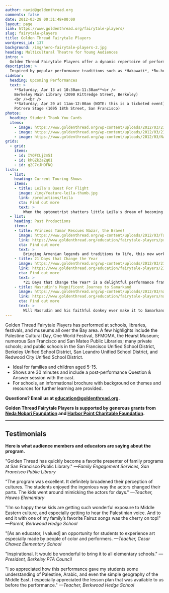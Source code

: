 ```yaml
---
author: navid@goldenthread.org
comments: false
date: 2012-03-28 00:31:48+00:00
layout: page
link: https://www.goldenthread.org/fairytale-players/
slug: fairytale-players
title: Golden Thread Fairytale Players
wordpress_id: 137
background: /img/hero-fairytale-players-2.jpg
heading: Multicultural Theatre for Young Audiences 
intro: >
  Golden Thread Fairytale Players offer a dynamic repertoire of performances for young audiences, with plays based on traditions and folklore from across the Middle East. 
description: >
  Inspired by popular performance traditions such as *Hakawati*, *Ru-hozi*, *Naghalli*, *Karagoz*, and *Commedia dell Arte*, Golden Thread Fairytale Players employ epic storytelling, puppetry, song, dance, circus arts techniques, and Middle Eastern languages to create engaging performances that draw from enriching folk tales and timeless historical texts. <br /><br />Our dynamic and humorous shows invite audience participation and make unexpected connections to contemporary culture. Golden Thread Fairytale Players performances appeal to audiences of all ages, for their highly entertaining value and important capacity to develop deeper appreciation for diverse cultural traditions.<br /><br />**[BOOK YOUR SHOW TODAY!](https://docs.google.com/forms/d/1H7TdX7cdsuCFg__zic9CAz8ljHUz7w7tHbBTBaeep7g)**
sidebar:
  heading: Upcoming Performances
  text: >
    **Saturday, Apr 13 at 10:30am-11:30am**<br />
    Berkeley Main Library (2090 Kittredge Street, Berkeley)
    <br /><br />
    **Saturday, Apr 20 at 11am-12:00am (NOTE: this is a ticketed event)**<br />
    Potrero Stage (1695 18th Street, San Francisco)
photos:
  heading: Student Thank You Cards
  items: 
    - image: https://www.goldenthread.org/wp-content/uploads/2012/03/21Days-5-001.jpg
    - image: https://www.goldenthread.org/wp-content/uploads/2012/03/21Days-6-001.jpg
    - image: https://www.goldenthread.org/wp-content/uploads/2012/03/Nasrudin_StudentThankYou4_McKineleyElem.jpg
grids:
  - grid:
    items:
    - id: IYQFCLj2m5I
    - id: khGZkZaZqOI
    - id: g2C7cJHOFNQ
lists:
  - list:
    heading: Current Touring Shows
    items:
    - title: Leila's Quest For Flight
      image: /img/feature-leila-thumb.jpg
      link: /productions/leila
      cta: Find out more
      text: >
        When the optometrist shatters little Leila's dream of becoming a pilot, a menagerie of mythic birds gather to help her accomplish her goal.  Drawn from beloved Palestinian folk tales, _Leila's Quest for Flight_ incorporates music, dance, and physical comedy. These dynamic shows are entertaining for all ages, connecting diverse cultural traditions to contemporary themes. 
  - list:
    heading: Past Productions
    items:
    - title: Princess Tamar Rescues Nazar, the Brave!
      image: https://www.goldenthread.org/wp-content/uploads/2012/03/TamarNazar-thumb.jpg
      link: https://www.goldenthread.org/education/fairytale-players/princess-tamar/
      cta: Find out more
      text: >
        Bringing Armenian legends and traditions to life, this new work will feature two of the most popular Armenian fables: the love story of Princess Tamar, and the adventures of the brave Nazar, a beloved comedic hero of Armenian folk literature. Touring Bay Area schools in April. Performances in Redwood City are made possible in part through a generous grant from the Redwood City Civic Cultural Commission.
    - title: 21 Days that Change the Year
      image: https://www.goldenthread.org/wp-content/uploads/2012/03/21Days-thumb.jpg
      link: https://www.goldenthread.org/education/fairytale-players/21-days/
      cta: Find out more
      text: >
        *21 Days that Change the Year* is a delightful performance frames an ancient tale from Ferdowsi’s Shahnameh within contemporary adventures of a sister and brother eagerly awaiting the coming of Nowruz. Starting from spring cleaning and setting a traditional Haft-seen table, to Charshanbeh-suri where children jump over fire, and the Sizdeh-bedar picnic which concludes the rite of spring ceremonies, *21 Days* will introduce audiences to the rituals of the Iranian New Year, Nowruz. 
    - title: Nasrudin's Magnificent Journey to Samarkand
      image: https://www.goldenthread.org/wp-content/uploads/2012/03/nasrudin-thumb.jpg
      link: https://www.goldenthread.org/education/fairytale-players/nasrudins-magnificent-journey-to-samarkand/
      cta: Find out more
      text: >
        Will Nasrudin and his faithful donkey ever make it to Samarkand, the center of arts and crafts on the ancient Silk Road? There is only one way to find out! This visually colorful performance with dynamic story-telling, dance and music is adapted from several folk tales centered around the comedic personage, Nasrudin Hoja, a wise fool renowned in Central Asia, Turkey, and Iran.
---
```


Golden Thread Fairytale Players has performed at schools, libraries, festivals, and museums all over the Bay area. A few highlights include the Palestine Cultural Day, One World Festival, SFMOMA, the Hearst Museum; numerous San Francisco and San Mateo Public Libraries; many private schools; and public schools in the San Francisco Unified School District, Berkeley Unified School District, San Leandro Unified School District, and Redwood City Unified School District.

  * Ideal for families and children aged 5-15.
  * Shows are 30 minutes and include a post-performance Question & Answer session with the cast.
  * For schools, an informational brochure with background on themes and resources for further learning are provided.

**Questions? Email us at [education@goldenthread.org](mailto:education@goldenthread.org).**

**Golden Thread Fairytale Players is supported by generous grants from [Neda Nobari Foundation](http://nnf.foundation/) and [Harbor Point Charitable Foundation](https://www.hpcfgiving.org/).**


* * *


## **Testimonials**


**Here is what audience members and educators are saying about the program.**

"Golden Thread has quickly become a favorite presenter of family programs at San Francisco Public Library."  _—Family Engagement Services, San Francisco Public Library_

"The program was excellent. It definitely broadened their perception of cultures. The students enjoyed the ingenious way the actors changed their parts. The kids went around mimicking the actors for days." _—Teacher, Hawes
Elementary_

"I’m so happy these kids are getting such wonderful exposure to Middle Eastern culture, and especially getting to hear the Palestinian voice. And to end it with one of my family’s favorite Fairuz songs was the cherry on top!" _—Parent, Berkwood Hedge School_

"[As an educator, I valued] an opportunity for students to experience art especially made by people of color and performers. _—Teacher, Cesar Chavez Elementary School_

"Inspirational. It would be wonderful to bring it to all elementary schools." _—President, Berkeley PTA Council_

"I so appreciated how this performance gave my students some understanding of Palestine, Arabic, and even the simple geography of the Middle East. I especially appreciated the lesson plan that was available to us before the performance." _—Teacher, Berkwood Hedge School_


